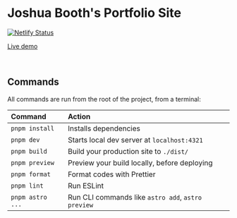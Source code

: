 # Joshua Booth's Portfolio Site

[![Netlify Status](https://api.netlify.com/api/v1/badges/01601b5d-95b6-48ee-9a01-307dbf2cb079/deploy-status)](https://app.netlify.com/sites/joshuabooth/deploys)

[Live demo](https://joshua-booth-astro.netlify.app/)

<br>

## Commands

All commands are run from the root of the project, from a terminal:

| Command          | Action                                             |
| :--------------- | :------------------------------------------------- |
| `pnpm install`   | Installs dependencies                              |
| `pnpm dev`       | Starts local dev server at `localhost:4321`        |
| `pnpm build`     | Build your production site to `./dist/`            |
| `pnpm preview`   | Preview your build locally, before deploying       |
| `pnpm format`    | Format codes with Prettier                         |
| `pnpm lint`      | Run ESLint                                         |
| `pnpm astro ...` | Run CLI commands like `astro add`, `astro preview` |
